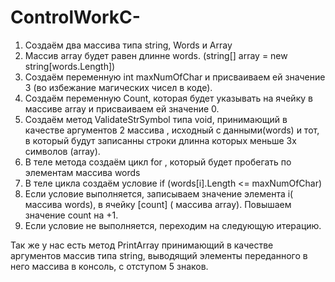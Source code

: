 # ControlWorkC-
1. Создаём два массива типа string, Words и Array
2. Массив array будет равен длинне words.  (string[] array = new string[words.Length])
3. Создаём переменную int maxNumOfChar и присваиваем ей значение 3 (во избежание магических чисел в коде).
4. Создаём переменную Count, которая будет указывать на ячейку в массиве array и присваиваем ей значение 0.
5. Создаём метод ValidateStrSymbol типа void, принимающий в качестве аргументов 2 массива , исходный с данными(words) и тот, в который будут записанны строки длинна которых меньше 3х символов (array).
6. В теле метода создаём цикл for , который будет пробегать по элементам массива words
7. В теле цикла создаём условие if (words[i].Length <= maxNumOfChar)
8. Если условие выполняется, записываем значение элемента i( массива  words), в ячейку [count] ( массива array). Повышаем значение count на +1.
9. Если условие не выполняется, переходим на следующую итерацию.


Так же у нас есть метод PrintArray принимающий в качестве аргументов массив типа string, выводящий элементы переданного в него массива в консоль, с отступом 5 знаков.
